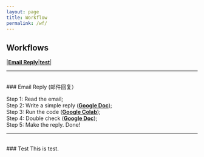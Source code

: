 ```yaml
---
layout: page
title: Workflow
permalink: /wf/
---
```


## Workflows
|[**Email Reply**](#er)|[**test**](#test)|

---
<br />
### <a name="er"></a>Email Reply (邮件回复）

Step 1: Read the email;  
Step 2: Write a simple reply ([**Google Doc**](https://docs.google.com/document/d/14pWFzK0tNuhOykekm_6KzgbIZQ8OmoptAT4KyquruPU/edit));  
Step 3: Run the code ([**Google Colab**](https://colab.research.google.com/drive/1uzTdyh9QuvvHfx2NfmB66bIMeUPMO4DA?authuser=0#scrollTo=gEm5eVJUyAIZ));  
Step 4: Double check ([**Google Doc**](https://docs.google.com/document/d/1eN3nFLKqjgV2DkpUMAtRFxIpQzss1PGdYjmT0GumpJQ/edit));  
Step 5: Make the reply. Done!

---
<br />
### <a name="test"></a>Test
This is test.
